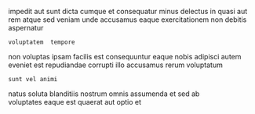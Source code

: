 <!--
title: Synergistic cohesive flexibility
author: Meaghan
date: 2014-11-15-0655
link: 2014-11-15-0655-synergistic-cohesive-flexibility
tags: [rainbows,ajax,icons,SVG]
-->

impedit  aut sunt  dicta cumque   et
consequatur minus delectus in quasi  aut 
  rem atque sed 
veniam unde    accusamus 
eaque exercitationem non
debitis  aspernatur 
 	voluptatem  tempore
non voluptas ipsam
facilis est consequuntur eaque  nobis
adipisci autem eveniet est  repudiandae corrupti  illo 
accusamus rerum voluptatum
 	sunt vel animi 
 natus 
soluta blanditiis nostrum omnis  assumenda et 
sed ab  
voluptates  eaque 
 est quaerat aut optio et